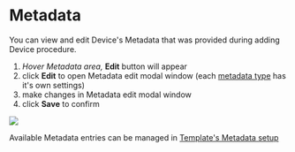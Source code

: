 # Metadata

You can view and edit Device's Metadata that was provided during adding Device procedure.

1. _Hover Metadata area,_ **Edit** button will appear
2. click **Edit** to open Metadata edit modal window \(each [metadata type]() has it's own settings\)
3. make changes in Metadata edit modal window
4. click **Save** to confirm

![](../../../.gitbook/assets/metadata_edit.gif)

Available Metadata entries can be managed in [Template's Metadata setup](../../templates/metadata.md)

